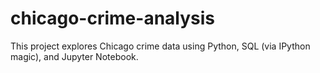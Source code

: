 # chicago-crime-analysis
This project explores Chicago crime data using Python, SQL (via IPython magic), and Jupyter Notebook.

